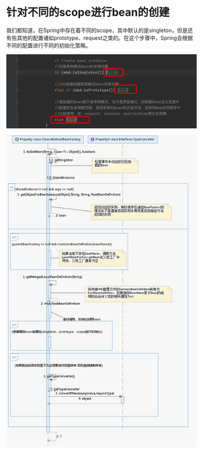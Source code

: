 # 针对不同的scope进行bean的创建

我们都知道，在Spring中存在着不同的scope，其中默认的是singleton，但是还有些其他的配置诸如prototype、request之类的。在这个步骤中，Spring会根据不同的配置进行不同的初始化策略。

![image-20200929212925814](../../assets/image-20200929212925814.png)

![image-20200922192538797](../../assets/image-20200922192538797.png)